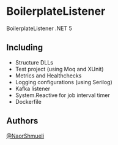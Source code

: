 # BoilerplateListener
BoilerplateListener .NET 5
 
## Including

 * Structure DLLs
 * Test project (using Moq and XUnit)
 * Metrics and Healthchecks
 * Logging configurations (using Serilog)
 * Kafka listener
 * System.Reactive for job interval timer
 * Dockerfile

## Authors

[@NaorShmueli](https://www.linkedin.com/in/naor-shmueli-681b06127)
 